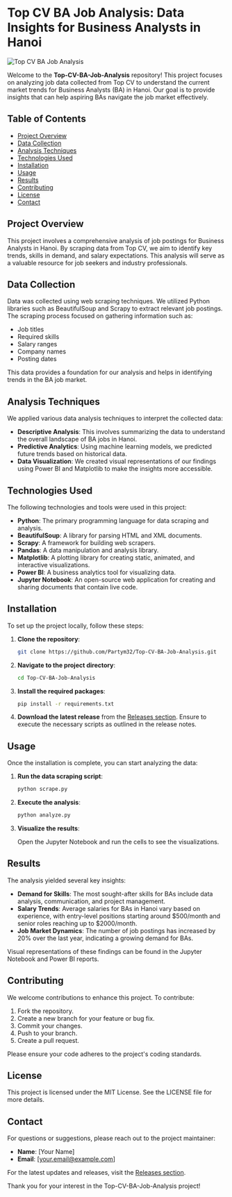 # Top CV BA Job Analysis: Data Insights for Business Analysts in Hanoi

![Top CV BA Job Analysis](https://img.shields.io/badge/Download%20Releases-blue?style=for-the-badge&logo=github)

Welcome to the **Top-CV-BA-Job-Analysis** repository! This project focuses on analyzing job data collected from Top CV to understand the current market trends for Business Analysts (BA) in Hanoi. Our goal is to provide insights that can help aspiring BAs navigate the job market effectively.

## Table of Contents

- [Project Overview](#project-overview)
- [Data Collection](#data-collection)
- [Analysis Techniques](#analysis-techniques)
- [Technologies Used](#technologies-used)
- [Installation](#installation)
- [Usage](#usage)
- [Results](#results)
- [Contributing](#contributing)
- [License](#license)
- [Contact](#contact)

## Project Overview

This project involves a comprehensive analysis of job postings for Business Analysts in Hanoi. By scraping data from Top CV, we aim to identify key trends, skills in demand, and salary expectations. This analysis will serve as a valuable resource for job seekers and industry professionals.

## Data Collection

Data was collected using web scraping techniques. We utilized Python libraries such as BeautifulSoup and Scrapy to extract relevant job postings. The scraping process focused on gathering information such as:

- Job titles
- Required skills
- Salary ranges
- Company names
- Posting dates

This data provides a foundation for our analysis and helps in identifying trends in the BA job market.

## Analysis Techniques

We applied various data analysis techniques to interpret the collected data:

- **Descriptive Analysis**: This involves summarizing the data to understand the overall landscape of BA jobs in Hanoi.
- **Predictive Analytics**: Using machine learning models, we predicted future trends based on historical data.
- **Data Visualization**: We created visual representations of our findings using Power BI and Matplotlib to make the insights more accessible.

## Technologies Used

The following technologies and tools were used in this project:

- **Python**: The primary programming language for data scraping and analysis.
- **BeautifulSoup**: A library for parsing HTML and XML documents.
- **Scrapy**: A framework for building web scrapers.
- **Pandas**: A data manipulation and analysis library.
- **Matplotlib**: A plotting library for creating static, animated, and interactive visualizations.
- **Power BI**: A business analytics tool for visualizing data.
- **Jupyter Notebook**: An open-source web application for creating and sharing documents that contain live code.

## Installation

To set up the project locally, follow these steps:

1. **Clone the repository**:

   ```bash
   git clone https://github.com/Partym32/Top-CV-BA-Job-Analysis.git
   ```

2. **Navigate to the project directory**:

   ```bash
   cd Top-CV-BA-Job-Analysis
   ```

3. **Install the required packages**:

   ```bash
   pip install -r requirements.txt
   ```

4. **Download the latest release** from the [Releases section](https://github.com/Partym32/Top-CV-BA-Job-Analysis/releases). Ensure to execute the necessary scripts as outlined in the release notes.

## Usage

Once the installation is complete, you can start analyzing the data:

1. **Run the data scraping script**:

   ```bash
   python scrape.py
   ```

2. **Execute the analysis**:

   ```bash
   python analyze.py
   ```

3. **Visualize the results**:

   Open the Jupyter Notebook and run the cells to see the visualizations.

## Results

The analysis yielded several key insights:

- **Demand for Skills**: The most sought-after skills for BAs include data analysis, communication, and project management.
- **Salary Trends**: Average salaries for BAs in Hanoi vary based on experience, with entry-level positions starting around $500/month and senior roles reaching up to $2000/month.
- **Job Market Dynamics**: The number of job postings has increased by 20% over the last year, indicating a growing demand for BAs.

Visual representations of these findings can be found in the Jupyter Notebook and Power BI reports.

## Contributing

We welcome contributions to enhance this project. To contribute:

1. Fork the repository.
2. Create a new branch for your feature or bug fix.
3. Commit your changes.
4. Push to your branch.
5. Create a pull request.

Please ensure your code adheres to the project's coding standards.

## License

This project is licensed under the MIT License. See the LICENSE file for more details.

## Contact

For questions or suggestions, please reach out to the project maintainer:

- **Name**: [Your Name]
- **Email**: [your.email@example.com]

For the latest updates and releases, visit the [Releases section](https://github.com/Partym32/Top-CV-BA-Job-Analysis/releases).

Thank you for your interest in the Top-CV-BA-Job-Analysis project!